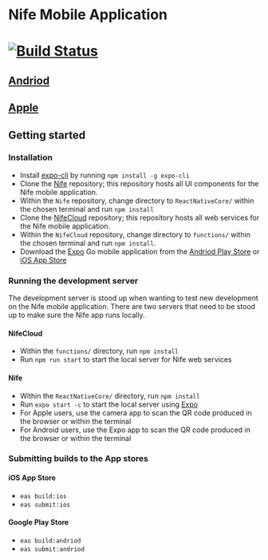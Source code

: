 # Nife Mobile Application

# [![Build Status](https://dev.azure.com/iceboxdevelopment/Nife/_apis/build/status/Nife?branchName=master)](https://dev.azure.com/iceboxdevelopment/Nife/_build/latest?definitionId=3&branchName=master)

## [Andriod]()

## [Apple]()

## Getting started

### Installation
* Install [expo-cli](https://docs.expo.dev/workflow/expo-cli/) by running `npm install -g expo-cli`
* Clone the [Nife](https://dev.azure.com/iceboxdevelopment/Nife/_git/Nife) repository; this repository hosts all UI components for the Nife mobile application.
* Within the `Nife` repository, change directory to `ReactNativeCore/` within the chosen terminal and run `npm install`
* Clone the [NifeCloud](https://dev.azure.com/iceboxdevelopment/Nife/_git/NifeCloud) repository; this repository hosts all web services for the Nife mobile application.
* Within the `NifeCloud` repository, change directory to `functions/` within the chosen terminal and run `npm install`.
* Download the [Expo](https://docs.expo.dev/get-started/installation/) Go mobile application from the [Andriod Play Store](https://play.google.com/store/apps/details?id=host.exp.exponent) or [iOS App Store](https://apps.apple.com/app/expo-go/id982107779)

### Running the development server
The development server is stood up when wanting to test new development on the Nife mobile application. There are two servers that need to be stood up to make sure
the Nife app runs locally.
#### NifeCloud  
* Within the `functions/` directory, run `npm install`
* Run `npm run start` to start the local server for Nife web services
#### Nife
* Within the `ReactNativeCore/` directory, run `npm install`
* Run `expo start -c` to start the local server using [Expo](https://docs.expo.dev/get-started/create-a-new-app/#starting-the-development-server)
* For Apple users, use the camera app to scan the QR code produced in the browser or within the terminal
* For Android users, use the Expo app to scan the QR code produced in the browser or within the terminal

### Submitting builds to the App stores

#### iOS App Store
* `eas build:ios`
* `eas submit:ios`

#### Google Play Store
* `eas build:andriod`
* `eas submit:andriod`